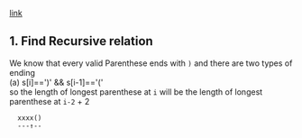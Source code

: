 [link](https://leetcode.com/problems/longest-valid-parentheses/)
## 1. Find Recursive relation
We know that every valid Parenthese ends with `)` and there are two types of ending  
(a) s[i]==')' && s[i-1]=='('  
so the length of longest parenthese at `i` will be the length of longest parenthese at `i-2` + 2
```
  xxxx()
  ---↑--
```


